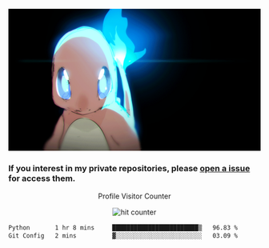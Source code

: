 [gif]: https://raw.githubusercontent.com/uysalserkan/uysalserkan/master/charmander-2.gif

![gif]

### If you interest in my private repositories, please [open a issue](https://github.com/uysalserkan/uysalserkan/issues) for access them.


<div align="center">
<p>Profile Visitor Counter</p>
<img src="https://profile-counter.glitch.me/uysalserkan/count.svg" alt="hit counter" align="center">
</div>

<!--START_SECTION:waka-->
```text
Python       1 hr 8 mins     ████████████████████████▒   96.83 % 
Git Config   2 mins          ▓░░░░░░░░░░░░░░░░░░░░░░░░   03.09 % 
```
<!--END_SECTION:waka-->

